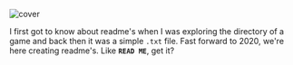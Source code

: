 ![cover](https://user-images.githubusercontent.com/24220261/99840059-d6448880-2b91-11eb-82d7-05e99423170b.png)  

I first got to know about readme's when I was exploring the directory of a game and back then it was a simple `.txt` file. Fast forward to 2020, we're here creating readme's. Like __`READ ME`__, get it?
